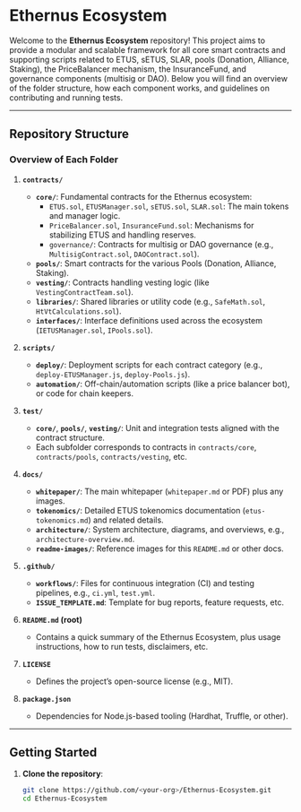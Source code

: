 # Ethernus Ecosystem

Welcome to the **Ethernus Ecosystem** repository! This project aims to provide a modular and scalable framework for all core smart contracts and supporting scripts related to ETUS, sETUS, SLAR, pools (Donation, Alliance, Staking), the PriceBalancer mechanism, the InsuranceFund, and governance components (multisig or DAO). Below you will find an overview of the folder structure, how each component works, and guidelines on contributing and running tests.

---

## Repository Structure


### Overview of Each Folder

1. **`contracts/`**  
   - **`core/`**: Fundamental contracts for the Ethernus ecosystem:
     - `ETUS.sol`, `ETUSManager.sol`, `sETUS.sol`, `SLAR.sol`: The main tokens and manager logic.
     - `PriceBalancer.sol`, `InsuranceFund.sol`: Mechanisms for stabilizing ETUS and handling reserves.
     - `governance/`: Contracts for multisig or DAO governance (e.g., `MultisigContract.sol`, `DAOContract.sol`).
   - **`pools/`**: Smart contracts for the various Pools (Donation, Alliance, Staking).
   - **`vesting/`**: Contracts handling vesting logic (like `VestingContractTeam.sol`).
   - **`libraries/`**: Shared libraries or utility code (e.g., `SafeMath.sol`, `HtVtCalculations.sol`).
   - **`interfaces/`**: Interface definitions used across the ecosystem (`IETUSManager.sol`, `IPools.sol`).

2. **`scripts/`**  
   - **`deploy/`**: Deployment scripts for each contract category (e.g., `deploy-ETUSManager.js`, `deploy-Pools.js`).  
   - **`automation/`**: Off-chain/automation scripts (like a price balancer bot), or code for chain keepers.

3. **`test/`**  
   - **`core/`**, **`pools/`**, **`vesting/`**: Unit and integration tests aligned with the contract structure.
   - Each subfolder corresponds to contracts in `contracts/core`, `contracts/pools`, `contracts/vesting`, etc.

4. **`docs/`**  
   - **`whitepaper/`**: The main whitepaper (`whitepaper.md` or PDF) plus any images.
   - **`tokenomics/`**: Detailed ETUS tokenomics documentation (`etus-tokenomics.md`) and related details.
   - **`architecture/`**: System architecture, diagrams, and overviews, e.g., `architecture-overview.md`.
   - **`readme-images/`**: Reference images for this `README.md` or other docs.

5. **`.github/`**  
   - **`workflows/`**: Files for continuous integration (CI) and testing pipelines, e.g., `ci.yml`, `test.yml`.
   - **`ISSUE_TEMPLATE.md`**: Template for bug reports, feature requests, etc.

6. **`README.md` (root)**  
   - Contains a quick summary of the Ethernus Ecosystem, plus usage instructions, how to run tests, disclaimers, etc.

7. **`LICENSE`**  
   - Defines the project’s open-source license (e.g., MIT).

8. **`package.json`**  
   - Dependencies for Node.js-based tooling (Hardhat, Truffle, or other).

---

## Getting Started

1. **Clone the repository**:
   ```bash
   git clone https://github.com/<your-org>/Ethernus-Ecosystem.git
   cd Ethernus-Ecosystem
